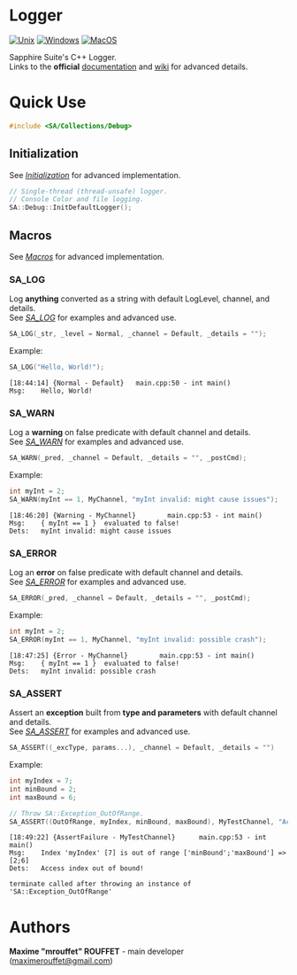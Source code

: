 # Logger

[![Unix](https://github.com/SapphireSuite/Logger/actions/workflows/test_unix.yml/badge.svg)](https://github.com/SapphireSuite/Logger/actions/workflows/test_unix.yml)
[![Windows](https://github.com/SapphireSuite/Logger/actions/workflows/test_windows.yml/badge.svg)](https://github.com/SapphireSuite/Logger/actions/workflows/test_windows.yml)
[![MacOS](https://github.com/SapphireSuite/Logger/actions/workflows/test_macos.yml/badge.svg)](https://github.com/SapphireSuite/Logger/actions/workflows/test_macos.yml)

Sapphire Suite's C++ Logger.\
Links to the **official** [documentation](https://SapphireSuite.github.io/Logger/) and [wiki](https://github.com/SapphireSuite/Logger/wiki) for advanced details.



# Quick Use
```cpp
#include <SA/Collections/Debug>
```
## Initialization
See [_Initialization_](https://github.com/SapphireSuite/Logger/wiki/Initialization) for advanced implementation.
```cpp
// Single-thread (thread-unsafe) logger.
// Console Color and file logging.
SA::Debug::InitDefaultLogger();
```

## Macros
See [_Macros_](https://github.com/SapphireSuite/Logger/wiki/Macros) for advanced implementation.

### SA_LOG
Log **anything** converted as a string with default LogLevel, channel, and details.\
See [_SA_LOG_](https://github.com/SapphireSuite/Logger/wiki/Macros#sa_log) for examples and advanced use.
```cpp
SA_LOG(_str, _level = Normal, _channel = Default, _details = "");
```
Example:
```cpp
SA_LOG("Hello, World!");
```
```
[18:44:14] {Normal - Default}   main.cpp:50 - int main()
Msg:    Hello, World!
```

### SA_WARN
Log a **warning** on false predicate with default channel and details.\
See [_SA_WARN_](https://github.com/SapphireSuite/Logger/wiki/Macros#sa_warn) for examples and advanced use.
```cpp
SA_WARN(_pred, _channel = Default, _details = "", _postCmd);
```
Example:
```cpp
int myInt = 2;
SA_WARN(myInt == 1, MyChannel, "myInt invalid: might cause issues");
```
```
[18:46:20] {Warning - MyChannel}        main.cpp:53 - int main()
Msg:    { myInt == 1 }  evaluated to false!
Dets:   myInt invalid: might cause issues
```

### SA_ERROR
Log an **error** on false predicate with default channel and details.\
See [_SA_ERROR_](https://github.com/SapphireSuite/Logger/wiki/Macros#sa_error) for examples and advanced use.
```cpp
SA_ERROR(_pred, _channel = Default, _details = "", _postCmd);
```
Example:
```cpp
int myInt = 2;
SA_ERROR(myInt == 1, MyChannel, "myInt invalid: possible crash");
```
```
[18:47:25] {Error - MyChannel}        main.cpp:53 - int main()
Msg:    { myInt == 1 }  evaluated to false!
Dets:   myInt invalid: possible crash
```

### SA_ASSERT
Assert an **exception** built from **type and parameters** with default channel and details.\
See [_SA_ASSERT_](https://github.com/SapphireSuite/Logger/wiki/Macros#sa_assert) for examples and advanced use.
```cpp
SA_ASSERT((_excType, params...), _channel = Default, _details = "")
```
Example:
```cpp
int myIndex = 7;
int minBound = 2;
int maxBound = 6;

// Throw SA::Exception_OutOfRange.
SA_ASSERT((OutOfRange, myIndex, minBound, maxBound), MyTestChannel, "Access index out of bound!")
```
```
[18:49:22] {AssertFailure - MyTestChannel}      main.cpp:53 - int main()
Msg:    Index 'myIndex' [7] is out of range ['minBound';'maxBound'] => [2;6]
Dets:   Access index out of bound!

terminate called after throwing an instance of 'SA::Exception_OutOfRange'
```



# Authors

**Maxime "mrouffet" ROUFFET** - main developer (maximerouffet@gmail.com)
